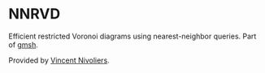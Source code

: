 # NNRVD

Efficient restricted Voronoi diagrams using nearest-neighbor queries.
Part of [gmsh](https://gitlab.onelab.info/gmsh/gmsh/tree/master/contrib/Revoropt/include/Revoropt).

Provided by [Vincent Nivoliers](https://perso.liris.cnrs.fr/vincent.nivoliers/).
